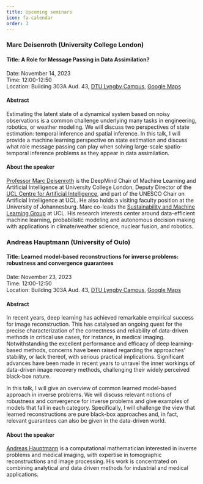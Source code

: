 ```yaml
---
title: Upcoming seminars
icon: fa-calendar
order: 3
---
```


### Marc Deisenroth (University College London)

#### Title: A Role for Message Passing in Data Assimilation?

Date: November 14, 2023   
Time: 12:00-12:50   
Location: Building 303A Aud. 43, [DTU Lyngby Campus](https://www.dtu.dk/english/about/campuses/dtu-lyngby-campus), [Google Maps](https://goo.gl/maps/3y2yCAkG5wcdJFcc6)

#### Abstract

Estimating the latent state of a dynamical system based on 
noisy observations is a common challenge underlying many tasks in 
engineering, robotics, or weather modeling. We will discuss two 
perspectives of state estimation: temporal inference and spatial 
inference. In this talk, I will provide a machine learning perspective 
on state estimation and discuss what role message passing can play when 
solving large-scale spatio-temporal inference problems as they appear in 
data assimilation.

#### About the speaker

[Professor Marc Deisenroth](https://www.deisenroth.cc) is the DeepMind Chair of Machine Learning and Artificial Intelligence at University College London, Deputy Director of the [UCL Centre for Artificial Intelligence](https://www.ucl.ac.uk/ai-centre/), and part of the UNESCO Chair on Artificial Intelligence at UCL. He also holds a visiting faculty position at the University of Johannesburg. Marc co-leads the [Sustainability and Machine Learning Group](https://sml-group.cc/) at UCL. His research interests center around data-efficient machine learning, probabilistic modeling and autonomous decision making with applications in climate/weather science, nuclear fusion, and robotics.


### Andreas Hauptmann (University of Oulo)

#### Title: Learned model-based reconstructions for inverse problems: robustness and convergence guarantees

Date: November 23, 2023   
Time: 12:00-12:50   
Location: Building 303A Aud. 43, [DTU Lyngby Campus](https://www.dtu.dk/english/about/campuses/dtu-lyngby-campus), [Google Maps](https://goo.gl/maps/3y2yCAkG5wcdJFcc6)

#### Abstract

In recent years, deep learning has achieved remarkable empirical success for image reconstruction. This has catalysed an ongoing quest for the precise characterization of the correctness and reliability of data-driven methods in critical use cases, for instance, in medical imaging. Notwithstanding the excellent performance and efficacy of deep learning-based methods, concerns have been raised regarding the approaches’ stability, or lack thereof, with serious practical implications. Significant advances have been made in recent years to unravel the inner workings of data-driven image recovery methods, challenging their widely perceived black-box nature. 

In this talk, I will give an overview of common learned model-based approach in inverse problems. We will discuss relevant notions of robustness and convergence for inverse problems and give examples of models that fall in each category. Specifically, I will challenge the view that learned reconstructions are pure black-box approaches and, in fact, relevant guarantees can also be given in the data-driven world.


#### About the speaker

[Andreas Hauptmann](https://www.oulu.fi/en/researchers/andreas-hauptmann) is a computational mathematician interested in inverse problems and medical imaging, with expertise in tomographic reconstructions and image processing. His work is concentrated on combining analytical and data driven methods for industrial and medical applications.